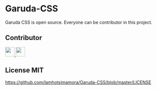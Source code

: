 # Garuda-CSS
Garuda CSS is open source. Everyone can be contributor in this project. 

## Contributor 

<a href="https://github.com/stefanuspn">
  <img width="30" height="30" src="https://avatars3.githubusercontent.com/u/26517639?s=400&v=4">
</a>
<a href="https://github.com/lamhotsimamora">
  <img width="30" height="30" src="https://avatars2.githubusercontent.com/u/14279170?s=460&v=4">
</a>

## License MIT
https://github.com/lamhotsimamora/Garuda-CSS/blob/master/LICENSE
